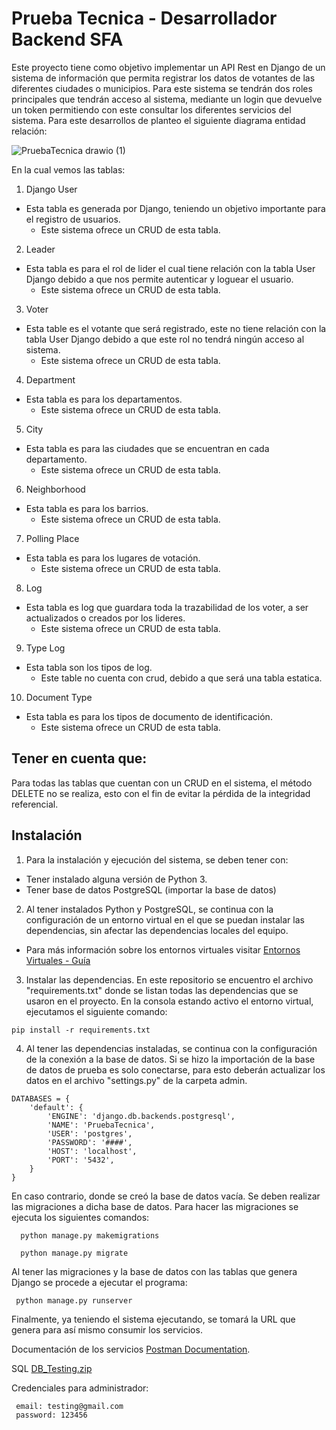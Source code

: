 # Prueba Tecnica - Desarrollador Backend SFA

Este proyecto tiene como objetivo implementar un API Rest en Django de un sistema de información que permita registrar los datos de votantes de las diferentes ciudades o municipios. Para este sistema se tendrán dos roles principales que tendrán acceso al sistema, mediante un login que devuelve un token permitiendo con este consultar los diferentes servicios del sistema. Para este desarrollos de planteo el siguiente diagrama entidad relación:

![PruebaTecnica drawio (1)](https://user-images.githubusercontent.com/62753088/209579482-c712d441-c3f0-4d95-be48-8a25632562ee.png)

En la cual vemos las tablas:
1.	Django User
  - Esta tabla es generada por Django, teniendo un objetivo importante para el registro de usuarios.
    - Este sistema ofrece un CRUD de esta tabla.
2.	Leader
  -	Esta tabla es para el rol de lider el cual tiene relación con la tabla User Django debido a que nos permite autenticar y loguear el usuario.
    - Este sistema ofrece un CRUD de esta tabla.
3.	Voter
  - Esta table es el votante que será registrado, este no tiene relación con la tabla User Django debido a que este rol no tendrá ningún acceso al sistema.
    - Este sistema ofrece un CRUD de esta tabla.
4.	Department
  - Esta tabla es para los departamentos.
    - Este sistema ofrece un CRUD de esta tabla.
5.	City
  - Esta tabla es para las ciudades que se encuentran en cada departamento.
    - Este sistema ofrece un CRUD de esta tabla.
6.	Neighborhood
  - Esta tabla es para los barrios.
    - Este sistema ofrece un CRUD de esta tabla.
7.	Polling Place
  - Esta tabla es para los lugares de votación.
    - Este sistema ofrece un CRUD de esta tabla.
8.	Log
  - Esta tabla es log que guardara toda la trazabilidad de los voter, a ser actualizados o creados por los lideres.
    - Este sistema ofrece un CRUD de esta tabla.
9.	Type Log
  - Esta tabla son los tipos de log.
    - Este table no cuenta con crud, debido a que será una tabla estatica.
10.	Document Type
  - Esta tabla es para los tipos de documento de identificación.
    - Este sistema ofrece un CRUD de esta tabla.


## Tener en cuenta que:
Para todas las tablas que cuentan con un CRUD en el sistema, el método DELETE no se realiza, esto con el fin de evitar la pérdida de la integridad referencial.

## Instalación
1. Para la instalación y ejecución del sistema, se deben tener con:

- Tener instalado alguna versión de Python 3.
- Tener base de datos PostgreSQL (importar la base de datos)

2. Al tener instalados Python y PostgreSQL, se continua con la configuración de un entorno virtual en el que se puedan instalar las dependencias, sin afectar las dependencias locales del equipo.

- Para más información sobre los entornos virtuales visitar [Entornos Virtuales - Guía](https://docs.python.org/es/3/tutorial/venv.html)

3. Instalar las dependencias. En este repositorio se encuentro el archivo "requirements.txt" donde se listan todas las dependencias que se usaron en el proyecto. En la consola estando activo el entorno virtual, ejecutamos el siguiente comando:

  ```
  pip install -r requirements.txt
  ```
4. Al tener las dependencias instaladas, se continua con la configuración de la conexión a la base de datos. Si se hizo la importación de la base de datos de prueba es solo conectarse, para esto deberán actualizar los datos en el archivo "settings.py" de la carpeta admin.

  ```
  DATABASES = {
      'default': {
          'ENGINE': 'django.db.backends.postgresql',
          'NAME': 'PruebaTecnica',
          'USER': 'postgres',
          'PASSWORD': '####',
          'HOST': 'localhost',
          'PORT': '5432',
      }
  }
  ```

En caso contrario, donde se creó la base de datos vacía. Se deben realizar las migraciones a dicha base de datos. Para hacer las migraciones se ejecuta los siguientes comandos:
  ```
    python manage.py makemigrations
    
    python manage.py migrate
  ```

Al tener las migraciones y la base de datos con las tablas que genera Django se procede a ejecutar el programa:
  ```
   python manage.py runserver
  ```

Finalmente, ya teniendo el sistema ejecutando, se tomará la URL que genera para así mismo consumir los servicios.

Documentación de los servicios [Postman Documentation](https://documenter.getpostman.com/view/18457387/2s8Z6x1YX1).

SQL [DB_Testing.zip](https://github.com/Alejandrolara21/Prueba-Tecnica-Backend-SFA/files/10304806/DB_Testing.zip)

Credenciales para administrador:
  ```
   email: testing@gmail.com
   password: 123456
  ```
